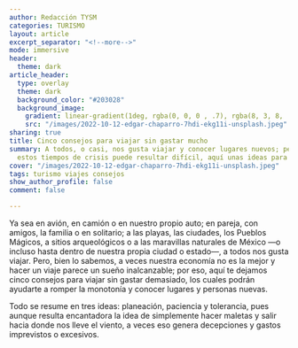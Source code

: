 ```yaml
---
author: Redacción TYSM
categories: TURISMO
layout: article
excerpt_separator: "<!--more-->"
mode: immersive
header:
  theme: dark
article_header:
  type: overlay
  theme: dark
  background_color: "#203028"
  background_image:
    gradient: linear-gradient(1deg, rgba(0, 0, 0 , .7), rgba(8, 3, 8, .9))
    src: "/images/2022-10-12-edgar-chaparro-7hdi-ekg11i-unsplash.jpeg"
sharing: true
title: Cinco consejos para viajar sin gastar mucho
summary: A todos, o casi, nos gusta viajar y conocer lugares nuevos; pero como en
  estos tiempos de crisis puede resultar difícil, aquí unas ideas para no gastar tanto…
cover: "/images/2022-10-12-edgar-chaparro-7hdi-ekg11i-unsplash.jpeg"
tags: turismo viajes consejos
show_author_profile: false
comment: false

---
```

Ya sea en avión, en camión o en nuestro propio auto; en pareja, con amigos, la familia o en solitario; a las playas, las ciudades, los Pueblos Mágicos, a sitios arqueológicos o a las maravillas naturales de México —o incluso hasta dentro de nuestra propia ciudad o estado—, a todos nos gusta viajar. Pero, bien lo sabemos, a veces nuestra economía no es la mejor y hacer un viaje parece un sueño inalcanzable; por eso, aquí te dejamos cinco consejos para viajar sin gastar demasiado, los cuales podrán ayudarte a romper la monotonía y conocer lugares y personas nuevas.

Todo se resume en tres ideas: planeación, paciencia y tolerancia, pues aunque resulta encantadora la idea de simplemente hacer maletas y salir hacia donde nos lleve el viento, a veces eso genera decepciones y gastos imprevistos o excesivos.